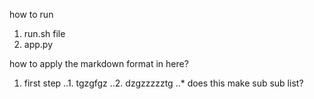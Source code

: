 how to run 
1. run.sh file
2. app.py

how to apply the markdown format in here?
1. first step
..1. tgzgfgz
..2. dzgzzzzztg
..* does this make sub sub list?

